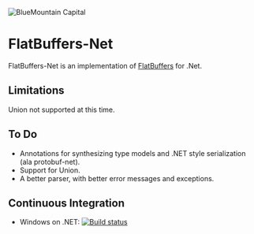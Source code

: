 ![BlueMountain Capital](https://www.bluemountaincapital.com/media/logo.gif)

FlatBuffers-Net
===============
FlatBuffers-Net is an implementation of [FlatBuffers](http://google.github.io/flatbuffers/)
for .Net.

Limitations
-----------
Union not supported at this time.

To Do
-----
* Annotations for synthesizing type models and .NET style serialization (ala protobuf-net).
* Support for Union.
* A better parser, with better error messages and exceptions.

Continuous Integration
----------------------
- Windows on .NET: [![Build status](https://ci.appveyor.com/api/projects/status/we4dt1mvdwnjxtqg?svg=true)](https://ci.appveyor.com/project/dcharbon/flatbuffers-net)
